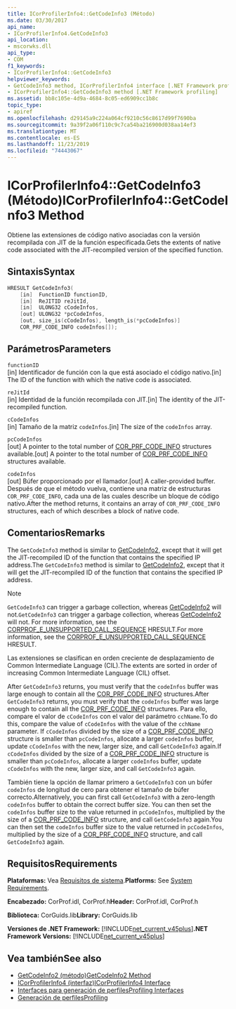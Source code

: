 ```yaml
---
title: ICorProfilerInfo4::GetCodeInfo3 (Método)
ms.date: 03/30/2017
api_name:
- ICorProfilerInfo4.GetCodeInfo3
api_location:
- mscorwks.dll
api_type:
- COM
f1_keywords:
- ICorProfilerInfo4::GetCodeInfo3
helpviewer_keywords:
- GetCodeInfo3 method, ICorProfilerInfo4 interface [.NET Framework profiling]
- ICorProfilerInfo4::GetCodeInfo3 method [.NET Framework profiling]
ms.assetid: bb8c105e-4d9a-4684-8c05-ed6909cc1b8c
topic_type:
- apiref
ms.openlocfilehash: d29145a9c224a064cf9210c56c8617d99f7690ba
ms.sourcegitcommit: 9a39f2a06f110c9c7ca54ba216900d038aa14ef3
ms.translationtype: MT
ms.contentlocale: es-ES
ms.lasthandoff: 11/23/2019
ms.locfileid: "74443067"
---
```

# <a name="icorprofilerinfo4getcodeinfo3-method"></a><span data-ttu-id="ad4b3-102">ICorProfilerInfo4::GetCodeInfo3 (Método)</span><span class="sxs-lookup"><span data-stu-id="ad4b3-102">ICorProfilerInfo4::GetCodeInfo3 Method</span></span>
<span data-ttu-id="ad4b3-103">Obtiene las extensiones de código nativo asociadas con la versión recompilada con JIT de la función especificada.</span><span class="sxs-lookup"><span data-stu-id="ad4b3-103">Gets the extents of native code associated with the JIT-recompiled version of the specified function.</span></span>  
  
## <a name="syntax"></a><span data-ttu-id="ad4b3-104">Sintaxis</span><span class="sxs-lookup"><span data-stu-id="ad4b3-104">Syntax</span></span>  
  
```cpp  
HRESULT GetCodeInfo3(  
    [in]  FunctionID functionID,  
    [in]  ReJITID reJitId,  
    [in]  ULONG32 cCodeInfos,  
    [out] ULONG32 *pcCodeInfos,  
    [out, size_is(cCodeInfos), length_is(*pcCodeInfos)]  
    COR_PRF_CODE_INFO codeInfos[]);  
```  
  
## <a name="parameters"></a><span data-ttu-id="ad4b3-105">Parámetros</span><span class="sxs-lookup"><span data-stu-id="ad4b3-105">Parameters</span></span>  
 `functionID`  
 <span data-ttu-id="ad4b3-106">[in] Identificador de función con la que está asociado el código nativo.</span><span class="sxs-lookup"><span data-stu-id="ad4b3-106">[in] The ID of the function with which the native code is associated.</span></span>  
  
 `reJitId`  
 <span data-ttu-id="ad4b3-107">[in] Identidad de la función recompilada con JIT.</span><span class="sxs-lookup"><span data-stu-id="ad4b3-107">[in] The identity of the JIT-recompiled function.</span></span>  
  
 `cCodeInfos`  
 <span data-ttu-id="ad4b3-108">[in] Tamaño de la matriz `codeInfos`.</span><span class="sxs-lookup"><span data-stu-id="ad4b3-108">[in] The size of the `codeInfos` array.</span></span>  
  
 `pcCodeInfos`  
 <span data-ttu-id="ad4b3-109">[out] A pointer to the total number of [COR_PRF_CODE_INFO](../../../../docs/framework/unmanaged-api/profiling/cor-prf-code-info-structure.md) structures available.</span><span class="sxs-lookup"><span data-stu-id="ad4b3-109">[out] A pointer to the total number of [COR_PRF_CODE_INFO](../../../../docs/framework/unmanaged-api/profiling/cor-prf-code-info-structure.md) structures available.</span></span>  
  
 `codeInfos`  
 <span data-ttu-id="ad4b3-110">[out] Búfer proporcionado por el llamador.</span><span class="sxs-lookup"><span data-stu-id="ad4b3-110">[out] A caller-provided buffer.</span></span> <span data-ttu-id="ad4b3-111">Después de que el método vuelva, contiene una matriz de estructuras `COR_PRF_CODE_INFO`, cada una de las cuales describe un bloque de código nativo.</span><span class="sxs-lookup"><span data-stu-id="ad4b3-111">After the method returns, it contains an array of `COR_PRF_CODE_INFO` structures, each of which describes a block of native code.</span></span>  
  
## <a name="remarks"></a><span data-ttu-id="ad4b3-112">Comentarios</span><span class="sxs-lookup"><span data-stu-id="ad4b3-112">Remarks</span></span>  
 <span data-ttu-id="ad4b3-113">The `GetCodeInfo3` method is similar to [GetCodeInfo2](../../../../docs/framework/unmanaged-api/profiling/icorprofilerinfo2-getcodeinfo2-method.md), except that it will get the JIT-recompiled ID of the function that contains the specified IP address.</span><span class="sxs-lookup"><span data-stu-id="ad4b3-113">The `GetCodeInfo3` method is similar to [GetCodeInfo2](../../../../docs/framework/unmanaged-api/profiling/icorprofilerinfo2-getcodeinfo2-method.md), except that it will get the JIT-recompiled ID of the function that contains the specified IP address.</span></span>  
  
> [!NOTE]
> <span data-ttu-id="ad4b3-114">`GetCodeInfo3` can trigger a garbage collection, whereas [GetCodeInfo2](../../../../docs/framework/unmanaged-api/profiling/icorprofilerinfo2-getcodeinfo2-method.md) will not.</span><span class="sxs-lookup"><span data-stu-id="ad4b3-114">`GetCodeInfo3` can trigger a garbage collection, whereas [GetCodeInfo2](../../../../docs/framework/unmanaged-api/profiling/icorprofilerinfo2-getcodeinfo2-method.md) will not.</span></span> <span data-ttu-id="ad4b3-115">For more information, see the [CORPROF_E_UNSUPPORTED_CALL_SEQUENCE](../../../../docs/framework/unmanaged-api/profiling/corprof-e-unsupported-call-sequence-hresult.md) HRESULT.</span><span class="sxs-lookup"><span data-stu-id="ad4b3-115">For more information, see the [CORPROF_E_UNSUPPORTED_CALL_SEQUENCE](../../../../docs/framework/unmanaged-api/profiling/corprof-e-unsupported-call-sequence-hresult.md) HRESULT.</span></span>  
  
 <span data-ttu-id="ad4b3-116">Las extensiones se clasifican en orden creciente de desplazamiento de Common Intermediate Language (CIL).</span><span class="sxs-lookup"><span data-stu-id="ad4b3-116">The extents are sorted in order of increasing Common Intermediate Language (CIL) offset.</span></span>  
  
 <span data-ttu-id="ad4b3-117">After `GetCodeInfo3` returns, you must verify that the `codeInfos` buffer was large enough to contain all the [COR_PRF_CODE_INFO](../../../../docs/framework/unmanaged-api/profiling/cor-prf-code-info-structure.md) structures.</span><span class="sxs-lookup"><span data-stu-id="ad4b3-117">After `GetCodeInfo3` returns, you must verify that the `codeInfos` buffer was large enough to contain all the [COR_PRF_CODE_INFO](../../../../docs/framework/unmanaged-api/profiling/cor-prf-code-info-structure.md) structures.</span></span> <span data-ttu-id="ad4b3-118">Para ello, compare el valor de `cCodeInfos` con el valor del parámetro `cchName`.</span><span class="sxs-lookup"><span data-stu-id="ad4b3-118">To do this, compare the value of `cCodeInfos` with the value of the `cchName` parameter.</span></span> <span data-ttu-id="ad4b3-119">If `cCodeInfos` divided by the size of a [COR_PRF_CODE_INFO](../../../../docs/framework/unmanaged-api/profiling/cor-prf-code-info-structure.md) structure is smaller than `pcCodeInfos`, allocate a larger `codeInfos` buffer, update `cCodeInfos` with the new, larger size, and call `GetCodeInfo3` again.</span><span class="sxs-lookup"><span data-stu-id="ad4b3-119">If `cCodeInfos` divided by the size of a [COR_PRF_CODE_INFO](../../../../docs/framework/unmanaged-api/profiling/cor-prf-code-info-structure.md) structure is smaller than `pcCodeInfos`, allocate a larger `codeInfos` buffer, update `cCodeInfos` with the new, larger size, and call `GetCodeInfo3` again.</span></span>  
  
 <span data-ttu-id="ad4b3-120">También tiene la opción de llamar primero a `GetCodeInfo3` con un búfer `codeInfos` de longitud de cero para obtener el tamaño de búfer correcto.</span><span class="sxs-lookup"><span data-stu-id="ad4b3-120">Alternatively, you can first call `GetCodeInfo3` with a zero-length `codeInfos` buffer to obtain the correct buffer size.</span></span> <span data-ttu-id="ad4b3-121">You can then set the `codeInfos` buffer size to the value returned in `pcCodeInfos`, multiplied by the size of a [COR_PRF_CODE_INFO](../../../../docs/framework/unmanaged-api/profiling/cor-prf-code-info-structure.md) structure, and call `GetCodeInfo3` again.</span><span class="sxs-lookup"><span data-stu-id="ad4b3-121">You can then set the `codeInfos` buffer size to the value returned in `pcCodeInfos`, multiplied by the size of a [COR_PRF_CODE_INFO](../../../../docs/framework/unmanaged-api/profiling/cor-prf-code-info-structure.md) structure, and call `GetCodeInfo3` again.</span></span>  
  
## <a name="requirements"></a><span data-ttu-id="ad4b3-122">Requisitos</span><span class="sxs-lookup"><span data-stu-id="ad4b3-122">Requirements</span></span>  
 <span data-ttu-id="ad4b3-123">**Plataformas:** Vea [Requisitos de sistema](../../../../docs/framework/get-started/system-requirements.md).</span><span class="sxs-lookup"><span data-stu-id="ad4b3-123">**Platforms:** See [System Requirements](../../../../docs/framework/get-started/system-requirements.md).</span></span>  
  
 <span data-ttu-id="ad4b3-124">**Encabezado:** CorProf.idl, CorProf.h</span><span class="sxs-lookup"><span data-stu-id="ad4b3-124">**Header:** CorProf.idl, CorProf.h</span></span>  
  
 <span data-ttu-id="ad4b3-125">**Biblioteca:** CorGuids.lib</span><span class="sxs-lookup"><span data-stu-id="ad4b3-125">**Library:** CorGuids.lib</span></span>  
  
 <span data-ttu-id="ad4b3-126">**Versiones de .NET Framework:** [!INCLUDE[net_current_v45plus](../../../../includes/net-current-v45plus-md.md)]</span><span class="sxs-lookup"><span data-stu-id="ad4b3-126">**.NET Framework Versions:** [!INCLUDE[net_current_v45plus](../../../../includes/net-current-v45plus-md.md)]</span></span>  
  
## <a name="see-also"></a><span data-ttu-id="ad4b3-127">Vea también</span><span class="sxs-lookup"><span data-stu-id="ad4b3-127">See also</span></span>

- [<span data-ttu-id="ad4b3-128">GetCodeInfo2 (método)</span><span class="sxs-lookup"><span data-stu-id="ad4b3-128">GetCodeInfo2 Method</span></span>](../../../../docs/framework/unmanaged-api/profiling/icorprofilerinfo2-getcodeinfo2-method.md)
- [<span data-ttu-id="ad4b3-129">ICorProfilerInfo4 (interfaz)</span><span class="sxs-lookup"><span data-stu-id="ad4b3-129">ICorProfilerInfo4 Interface</span></span>](../../../../docs/framework/unmanaged-api/profiling/icorprofilerinfo4-interface.md)
- [<span data-ttu-id="ad4b3-130">Interfaces para generación de perfiles</span><span class="sxs-lookup"><span data-stu-id="ad4b3-130">Profiling Interfaces</span></span>](../../../../docs/framework/unmanaged-api/profiling/profiling-interfaces.md)
- [<span data-ttu-id="ad4b3-131">Generación de perfiles</span><span class="sxs-lookup"><span data-stu-id="ad4b3-131">Profiling</span></span>](../../../../docs/framework/unmanaged-api/profiling/index.md)
